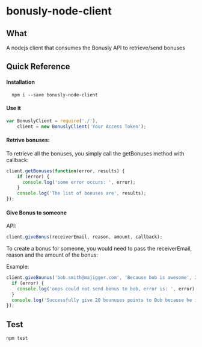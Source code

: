 # bonusly-node-client

## What
A nodejs client that consumes the Bonusly API to retrieve/send bonuses

## Quick Reference

#### Installation
```
  npm i --save bonusly-node-client
```

#### Use it

```javascript
var BonuslyClient = require('./'),
    client = new BonuslyClient('Your Access Token');
```


#### Retrive bonuses:

To retrieve all the bonuses, you simply call the getBonuses method with callback:

```javascript
client.getBonuses(function(error, results) {
    if (error) {
      console.log('some error occurs: ', error);
    }
    console.log('The list of bonuses are', results);
});

```

#### Give Bonus to someone

API:
```javascript
client.giveBonus(receiverEmail, reason, amount, callback);
```
To create a bonus for someone, you would need to pass the receiverEmail, reason and the amount of the bonus:

Example:

```javascript
client.giveBounus('bob.smith@majigger.com', 'Because bob is awesome', 20, function(error, result){
  if (error) {
    console.log('oops could not send bonus to bob, error is: ', error);
  }
  console.log('Successfully give 20 bounuses points to Bob because he is awesome! ', result);
});

```

## Test

``` 
npm test
```



